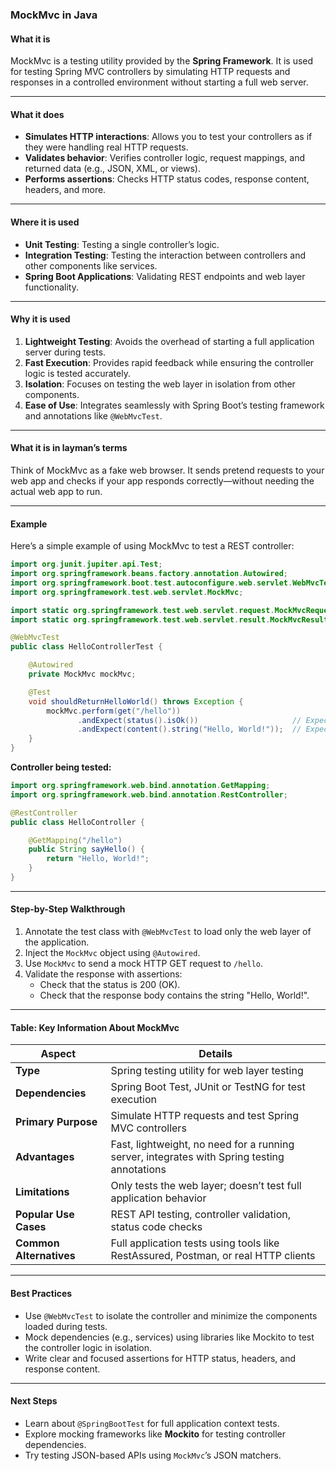 ### MockMvc in Java

#### **What it is**
MockMvc is a testing utility provided by the **Spring Framework**. It is used for testing Spring MVC controllers by simulating HTTP requests and responses in a controlled environment without starting a full web server.

---

#### **What it does**
- **Simulates HTTP interactions**: Allows you to test your controllers as if they were handling real HTTP requests.
- **Validates behavior**: Verifies controller logic, request mappings, and returned data (e.g., JSON, XML, or views).
- **Performs assertions**: Checks HTTP status codes, response content, headers, and more.

---

#### **Where it is used**
- **Unit Testing**: Testing a single controller’s logic.
- **Integration Testing**: Testing the interaction between controllers and other components like services.
- **Spring Boot Applications**: Validating REST endpoints and web layer functionality.

---

#### **Why it is used**
1. **Lightweight Testing**: Avoids the overhead of starting a full application server during tests.
2. **Fast Execution**: Provides rapid feedback while ensuring the controller logic is tested accurately.
3. **Isolation**: Focuses on testing the web layer in isolation from other components.
4. **Ease of Use**: Integrates seamlessly with Spring Boot’s testing framework and annotations like `@WebMvcTest`.

---

#### **What it is in layman’s terms**
Think of MockMvc as a fake web browser. It sends pretend requests to your web app and checks if your app responds correctly—without needing the actual web app to run.

---

#### **Example**

Here’s a simple example of using MockMvc to test a REST controller:

```java
import org.junit.jupiter.api.Test;
import org.springframework.beans.factory.annotation.Autowired;
import org.springframework.boot.test.autoconfigure.web.servlet.WebMvcTest;
import org.springframework.test.web.servlet.MockMvc;

import static org.springframework.test.web.servlet.request.MockMvcRequestBuilders.get;
import static org.springframework.test.web.servlet.result.MockMvcResultMatchers.*;

@WebMvcTest
public class HelloControllerTest {

    @Autowired
    private MockMvc mockMvc;

    @Test
    void shouldReturnHelloWorld() throws Exception {
        mockMvc.perform(get("/hello"))
               .andExpect(status().isOk())                     // Expect HTTP 200
               .andExpect(content().string("Hello, World!"));  // Expect body "Hello, World!"
    }
}
```

**Controller being tested:**

```java
import org.springframework.web.bind.annotation.GetMapping;
import org.springframework.web.bind.annotation.RestController;

@RestController
public class HelloController {

    @GetMapping("/hello")
    public String sayHello() {
        return "Hello, World!";
    }
}
```

---

#### **Step-by-Step Walkthrough**
1. Annotate the test class with `@WebMvcTest` to load only the web layer of the application.
2. Inject the `MockMvc` object using `@Autowired`.
3. Use `MockMvc` to send a mock HTTP GET request to `/hello`.
4. Validate the response with assertions:
   - Check that the status is 200 (OK).
   - Check that the response body contains the string "Hello, World!".

---

#### **Table: Key Information About MockMvc**

| **Aspect**             | **Details**                                                                                  |
|-------------------------|----------------------------------------------------------------------------------------------|
| **Type**               | Spring testing utility for web layer testing                                                 |
| **Dependencies**       | Spring Boot Test, JUnit or TestNG for test execution                                         |
| **Primary Purpose**    | Simulate HTTP requests and test Spring MVC controllers                                       |
| **Advantages**         | Fast, lightweight, no need for a running server, integrates with Spring testing annotations  |
| **Limitations**        | Only tests the web layer; doesn’t test full application behavior                             |
| **Popular Use Cases**  | REST API testing, controller validation, status code checks                                  |
| **Common Alternatives**| Full application tests using tools like RestAssured, Postman, or real HTTP clients           |

---

#### **Best Practices**
- Use `@WebMvcTest` to isolate the controller and minimize the components loaded during tests.
- Mock dependencies (e.g., services) using libraries like Mockito to test the controller logic in isolation.
- Write clear and focused assertions for HTTP status, headers, and response content.

---

#### **Next Steps**
- Learn about `@SpringBootTest` for full application context tests.
- Explore mocking frameworks like **Mockito** for testing controller dependencies.
- Try testing JSON-based APIs using `MockMvc`’s JSON matchers.
